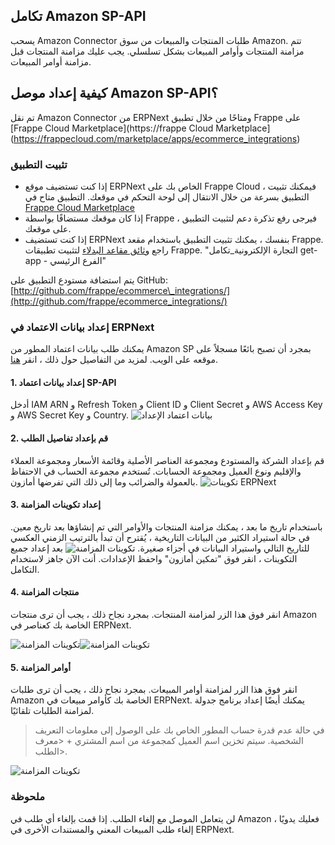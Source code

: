 ## تكامل Amazon SP-API

يسحب Amazon Connector طلبات المنتجات والمبيعات من سوق Amazon. تتم مزامنة المنتجات وأوامر المبيعات بشكل تسلسلي. يجب عليك مزامنة المنتجات قبل مزامنة أوامر المبيعات.

## كيفية إعداد موصل Amazon SP-API؟

تم نقل Amazon Connector من ERPNext ومتاحًا من خلال تطبيق Frappe على [Frappe Cloud Marketplace](https://frappe Cloud Marketplace](https://frappecloud.com/marketplace/apps/ecommerce_integrations)

### تثبيت التطبيق

* إذا كنت تستضيف موقع ERPNext الخاص بك على Frappe Cloud ، فيمكنك تثبيت التطبيق بسرعة من خلال الانتقال إلى لوحة التحكم في موقعك. التطبيق متاح في [Frappe Cloud Marketplace](https://frappecloud.com/marketplace/apps/ecommerce_integrations)
* إذا كان موقعك مستضافًا بواسطة Frappe ، فيرجى رفع تذكرة دعم لتثبيت التطبيق على موقعك.
* إذا كنت تستضيف ERPNext بنفسك ، يمكنك تثبيت التطبيق باستخدام مقعد Frappe. راجع [وثائق مقاعد البدلاء](https://frappeframework.com/docs/user/en/bench/frappe-commands#app-installation) لتثبيت تطبيقات Frappe. "التجارة الإلكترونية_تكامل get-app - الفرع الرئيسي"

يتم استضافة مستودع التطبيق على GitHub: [http://github.com/frappe/ecommerce\_integrations/](http://github.com/frappe/ecommerce_integrations/)

### إعداد بيانات الاعتماد في ERPNext

يمكنك طلب بيانات اعتماد المطور من Amazon SP بمجرد أن تصبح بائعًا مسجلاً على موقعه على الويب. لمزيد من التفاصيل حول ذلك ، انقر [هنا](https://developer.amazonservices.com/).

#### 1. إعداد بيانات اعتماد SP-API

أدخل IAM ARN و Refresh Token و Client ID و Client Secret و AWS Access Key و AWS Secret Key و Country. ![بيانات اعتماد الإعداد](https://docs.erpnext.com/files/amazon_sp_api_settings_1..png)

#### 2. قم بإعداد تفاصيل الطلب

قم بإعداد الشركة والمستودع ومجموعة العناصر الأصلية وقائمة الأسعار ومجموعة العملاء والإقليم ونوع العميل ومجموعة الحسابات. تُستخدم مجموعة الحساب في الاحتفاظ بالعمولة والضرائب وما إلى ذلك التي تفرضها أمازون. ![تكوينات ERPNext](https://docs.erpnext.com/files/amazon_sp_api_settings_2..png)

#### 3. إعداد تكوينات المزامنة

باستخدام تاريخ ما بعد ، يمكنك مزامنة المنتجات والأوامر التي تم إنشاؤها بعد تاريخ معين. في حالة استيراد الكثير من البيانات التاريخية ، يُقترح أن تبدأ بالترتيب الزمني العكسي للتاريخ التالي واستيراد البيانات في أجزاء صغيرة. ![تكوينات المزامنة](https://docs.erpnext.com/files/amazon_sp_api_settings_3..png) بعد إعداد جميع التكوينات ، انقر فوق "تمكين أمازون" واحفظ الإعدادات. أنت الآن جاهز لاستخدام التكامل.

#### 4. منتجات المزامنة

انقر فوق هذا الزر لمزامنة المنتجات. بمجرد نجاح ذلك ، يجب أن ترى منتجات Amazon الخاصة بك كعناصر في ERPNext.

![تكوينات المزامنة](https://docs.erpnext.com/files/amazon_mws_settings_4.png)![تكوينات المزامنة](https://docs.erpnext.com/files/amazon_mws_settings_5.png)

#### 5. أوامر المزامنة

انقر فوق هذا الزر لمزامنة أوامر المبيعات. بمجرد نجاح ذلك ، يجب أن ترى طلبات Amazon الخاصة بك كأوامر مبيعات في ERPNext. يمكنك أيضًا إعداد برنامج جدولة لمزامنة الطلبات تلقائيًا.

> في حالة عدم قدرة حساب المطور الخاص بك على الوصول إلى معلومات التعريف الشخصية. سيتم تخزين اسم العميل كمجموعة من اسم المشتري + <معرف الطلب>.

![تكوينات المزامنة](https://docs.erpnext.com/files/amazon_mws_settings_6.png)

### ملحوظة

لن يتعامل الموصل مع إلغاء الطلب. إذا قمت بإلغاء أي طلب في Amazon ، فعليك يدويًا إلغاء طلب المبيعات المعني والمستندات الأخرى في ERPNext.